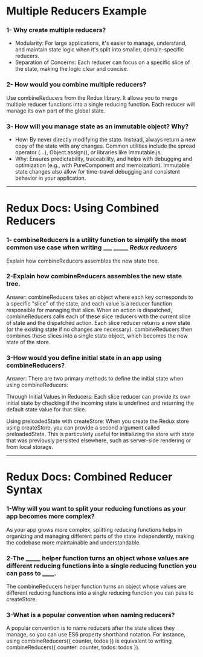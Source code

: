 # Multiple Reducers Example

### 1- Why create multiple reducers?

- Modularity: For large applications, it's easier to manage, understand, and maintain state logic when it's split into smaller, domain-specific reducers.
- Separation of Concerns: Each reducer can focus on a specific slice of the state, making the logic clear and concise.

### 2- How would you combine multiple reducers?

Use combineReducers from the Redux library. It allows you to merge multiple reducer functions into a single reducing function. Each reducer will manage its own part of the global state.

### 3- How will you manage state as an immutable object? Why?

- How: By never directly modifying the state. Instead, always return a new copy of the state with any changes. Common utilities include the spread operator (...), Object.assign(), or libraries like Immutable.js.
- Why: Ensures predictability, traceability, and helps with debugging and optimization (e.g., with PureComponent and memoization). Immutable state changes also allow for time-travel debugging and consistent behavior in your application.

*** 
# Redux Docs: Using Combined Reducers
### 1- combineReducers is a utility function to simplify the most common use case when writing ___ _____ *Redux reducers* 

Explain how combineReducers assembles the new state tree.

### 2-Explain how combineReducers assembles the new state tree.

Answer: combineReducers takes an object where each key corresponds to a specific "slice" of the state, and each value is a reducer function responsible for managing that slice. When an action is dispatched, combineReducers calls each of these slice reducers with the current slice of state and the dispatched action. Each slice reducer returns a new state (or the existing state if no changes are necessary). combineReducers then combines these slices into a single state object, which becomes the new state of the store.




### 3-How would you define initial state in an app using combineReducers?

Answer: There are two primary methods to define the initial state when using combineReducers:

Through Initial Values in Reducers: Each slice reducer can provide its own initial state by checking if the incoming state is undefined and returning the default state value for that slice.

Using preloadedState with createStore: When you create the Redux store using createStore, you can provide a second argument called preloadedState. This is particularly useful for initializing the store with state that was previously persisted elsewhere, such as server-side rendering or from local storage.

***

# Redux Docs: Combined Reducer Syntax



### 1-Why will you want to split your reducing functions as your app becomes more complex?
As your app grows more complex, splitting reducing functions helps in organizing and managing different parts of the state independently, making the codebase more maintainable and understandable.

### 2-The _____ helper function turns an object whose values are different reducing functions into a single reducing function you can pass to ____.
 The combineReducers helper function turns an object whose values are different reducing functions into a single reducing function you can pass to createStore.

### 3-What is a popular convention when naming reducers?
A popular convention is to name reducers after the state slices they manage, so you can use ES6 property shorthand notation. For instance, using combineReducers({ counter, todos }) is equivalent to writing combineReducers({ counter: counter, todos: todos }).


